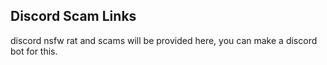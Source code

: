 ## Discord Scam Links

discord nsfw rat and scams will be provided here, you can make a discord bot for this.